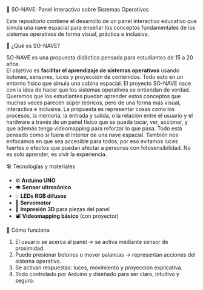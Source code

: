 🚀 SO-NAVE: Panel Interactivo sobre Sistemas Operativos

Este repositorio contiene el desarrollo de un panel interactivo educativo que simula una nave espacial para enseñar los conceptos fundamentales de los sistemas operativos de forma visual, práctica e inclusiva.

🧠 ¿Qué es SO-NAVE?

  SO-NAVE es una propuesta didáctica pensada para estudiantes de 15 a 20 años.  
  El objetivo es **facilitar el aprendizaje de sistemas operativos** usando botones, sensores, luces y proyección de contenidos. Todo esto en un entorno físico que simula una cabina espacial.
  El proyecto SO-NAVE nace con la idea de hacer que los sistemas operativos se entiendan de verdad. Queremos que los estudiantes puedan aprender estos conceptos que muchas veces parecen súper teóricos, pero de una forma más visual, interactiva e inclusiva. La propuesta es representar cosas como los procesos, la memoria, la entrada y salida, o la relación entre el usuario y el hardware a través de un panel físico que se pueda tocar, ver, accionar, y que además tenga videomapping para reforzar lo que pasa. Todo está pensado como si fuera el interior de una nave espacial. También nos enfocamos en que sea accesible para todos, por eso evitamos luces fuertes o efectos que puedan afectar a personas con fotosensibilidad. No es solo aprender, es vivir la experiencia.

🛠️ Tecnologías y materiales
- ⚙️ **Arduino UNO**  
- 👁️ **Sensor ultrasónico**  
- 💡 **LEDs RGB difusos**  
- 🧭 **Servomotor**  
- 🧱 **Impresión 3D** para piezas del panel  
- 📽️ **Videomapping básico** (con proyector)

🧪 Cómo funciona
1. El usuario se acerca al panel → se activa mediante sensor de proximidad.  
2. Puede presionar botones o mover palancas → representan acciones del sistema operativo.  
3. Se activan respuestas: luces, movimiento y proyección explicativa.  
4. Todo controlado por Arduino y diseñado para ser claro, intuitivo y seguro.

